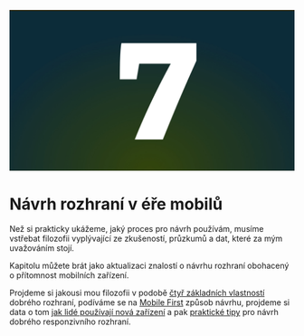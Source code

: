 ![Kapitola 7](dist/images/original/numbers/007.jpg)

# Návrh rozhraní v éře mobilů

Než si prakticky ukážeme, jaký proces pro návrh používám, musíme vstřebat filozofii vyplývající ze zkušeností, průzkumů a dat, které za mým uvažováním stojí. 

Kapitolu můžete brát jako aktualizaci znalostí o návrhu rozhraní obohacený o přítomnost mobilních zařízení. 

Projdeme si jakousi mou filozofii v podobě [čtyř základních vlastností](4-principy-ui.md) dobrého rozhraní, podíváme se na [Mobile First](mobile-first.md) způsob návrhu, projdeme si data o tom [jak lidé používají nová zařízení](lide-a-zarizeni.md) a pak [praktické tipy](tipy-responzivni-ui.md) pro návrh dobrého responzivního rozhraní.
